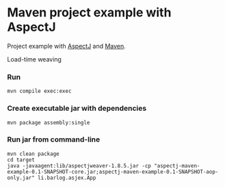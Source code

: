 Maven project example with AspectJ
=====================

Project example with [AspectJ](https://eclipse.org/aspectj/) and [Maven](http://maven.apache.org).

Load-time weaving

### Run ###
```
mvn compile exec:exec
```

### Create executable jar with dependencies ###
```
mvn package assembly:single
```

### Run jar from command-line ###
```
mvn clean package
cd target
java -javaagent:lib/aspectjweaver-1.8.5.jar -cp "aspectj-maven-example-0.1-SNAPSHOT-core.jar;aspectj-maven-example-0.1-SNAPSHOT-aop-only.jar" li.barlog.asjex.App
```
